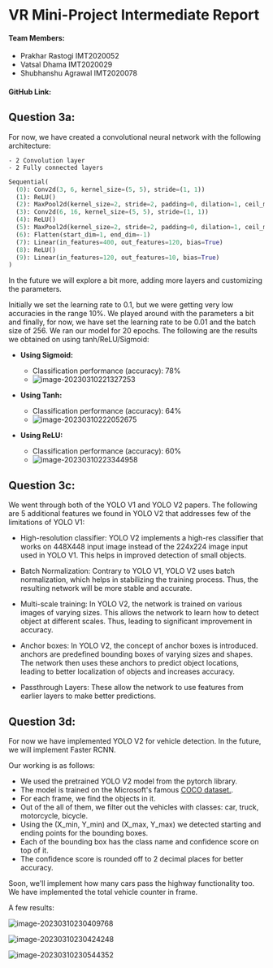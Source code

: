 # VR Mini-Project Intermediate Report

#### Team Members: 

- Prakhar Rastogi IMT2020052
- Vatsal Dhama IMT2020029
- Shubhanshu Agrawal IMT2020078

#### GitHub Link: 

## Question 3a:

For now, we have created a convolutional neural network with the following architecture:

	- 2 Convolution layer
	- 2 Fully connected layers

```python
Sequential(
  (0): Conv2d(3, 6, kernel_size=(5, 5), stride=(1, 1))
  (1): ReLU()
  (2): MaxPool2d(kernel_size=2, stride=2, padding=0, dilation=1, ceil_mode=False)
  (3): Conv2d(6, 16, kernel_size=(5, 5), stride=(1, 1))
  (4): ReLU()
  (5): MaxPool2d(kernel_size=2, stride=2, padding=0, dilation=1, ceil_mode=False)
  (6): Flatten(start_dim=1, end_dim=-1)
  (7): Linear(in_features=400, out_features=120, bias=True)
  (8): ReLU()
  (9): Linear(in_features=120, out_features=10, bias=True)
)
```



In the future we will explore a bit more, adding more layers and customizing the parameters.

Initially we set the learning rate to 0.1, but we were getting very low accuracies in the range 10%. We played around with the parameters a bit and finally, for now, we have set the learning rate to be 0.01 and the batch size of 256. We ran our model for 20 epochs. The following are the results we obtained on using tanh/ReLU/Sigmoid:

- **Using Sigmoid:**
  - Classification performance (accuracy): 78%
  - ![image-20230310221327253](C:\Users\rprak\AppData\Roaming\Typora\typora-user-images\image-20230310221327253.png)

- **Using Tanh:**
  - Classification performance (accuracy):  64%
  - ![image-20230310222052675](C:\Users\rprak\AppData\Roaming\Typora\typora-user-images\image-20230310222052675.png)

- **Using ReLU:**
  - Classification performance (accuracy): 60%
  - ![image-20230310223344958](C:\Users\rprak\AppData\Roaming\Typora\typora-user-images\image-20230310223344958.png)

## Question 3c:

We went through both of the YOLO V1 and YOLO V2 papers. The following are 5 additional features we found in YOLO V2 that addresses few of the limitations of YOLO V1:

- High-resolution classifier: YOLO V2 implements a high-res classifier that works on 448X448 input image instead of the 224x224 image input used in YOLO V1. This helps in improved detection of small objects.

- Batch Normalization: Contrary to YOLO V1, YOLO V2 uses batch normalization, which helps in stabilizing the training process. Thus, the resulting network will be more stable and accurate.

- Multi-scale training: In YOLO V2, the network is trained on various images of varying sizes. This allows the network to learn how to detect object at different scales. Thus, leading to significant improvement in accuracy.

- Anchor boxes: In YOLO V2, the concept of anchor boxes is introduced. anchors are predefined bounding boxes of varying sizes and shapes. The network then uses these anchors to predict object locations, leading to better localization of objects and increases accuracy.

- Passthrough Layers:  These allow the network to use features from earlier layers to make better predictions.

  

## Question 3d:

For now we have implemented YOLO V2 for vehicle detection. In the future, we will implement Faster RCNN. 

Our working is as follows:

- We used the pretrained YOLO V2 model from the pytorch library.
- The model is trained on the Microsoft's famous [COCO dataset.](https://cocodataset.org/#download).
- For each frame, we find the objects in it. 
- Out of the all of them, we filter out the vehicles with classes: car, truck, motorcycle, bicycle.
- Using the (X_min, Y_min) and (X_max, Y_max)  we detected starting and ending points for the bounding boxes. 
- Each of the bounding box has the class name and confidence score on top of it.
- The confidence score is rounded off to 2 decimal places for better accuracy.

Soon, we'll implement how many cars pass the highway functionality too. We have implemented the total vehicle counter in frame.

A few results:



![image-20230310230409768](C:\Users\rprak\AppData\Roaming\Typora\typora-user-images\image-20230310230409768.png)

![image-20230310230424248](C:\Users\rprak\AppData\Roaming\Typora\typora-user-images\image-20230310230424248.png)

![image-20230310230544352](C:\Users\rprak\AppData\Roaming\Typora\typora-user-images\image-20230310230544352.png)
